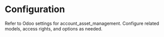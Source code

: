 # Configuration

Refer to Odoo settings for account_asset_management. Configure related models, access rights, and options as needed.
